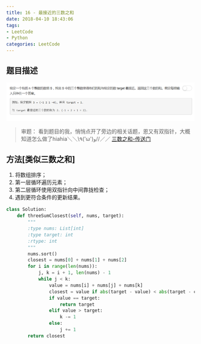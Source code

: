 ```yaml
---
title: 16 - 最接近的三数之和
date: 2018-04-10 18:43:06
tags: 
- LeetCode
- Python
categories: LeetCode
---
```


## 题目描述
![problem](images/16.png)

<!-- more -->

>审题：
看到题目的我，悄悄点开了旁边的相关话题，恩又有双指针，大概知道怎么做了hiahia＼＼\٩('ω')و//／／
[三数之和-传送门](https://rosevil1874.github.io/2018/04/05/1.%E4%B8%A4%E6%95%B0%E4%B9%8B%E5%92%8C/#more)

## 方法[类似三数之和]
1. 将数组排序；
2. 第一层循环遍历元素；
3. 第二层循环使用双指针向中间靠拢检查；
4. 遇到更符合条件的更新结果。

```python
class Solution:
    def threeSumClosest(self, nums, target):
        """
        :type nums: List[int]
        :type target: int
        :rtype: int
        """
        nums.sort()
        closest = nums[0] + nums[1] + nums[2]
        for i in range(len(nums)):
            j, k = i + 1, len(nums) - 1
            while j < k:
                value = nums[i] + nums[j] + nums[k]
                closest = value if abs(target - value) < abs(target - closest) else closest
                if value == target:
                    return target
                elif value > target:
                    k -= 1
                else:
                    j += 1
        return closest
```
